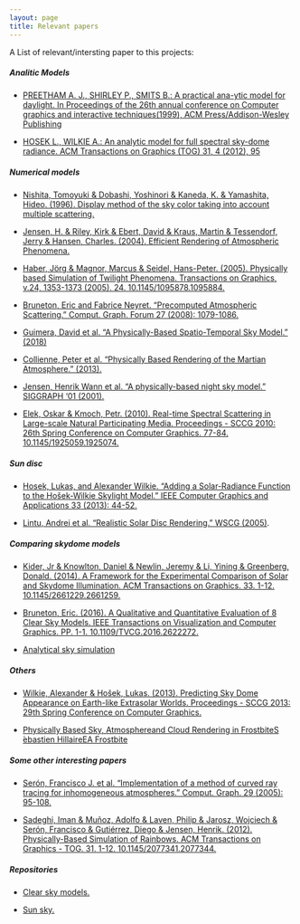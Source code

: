 ```yaml
---
layout: page
title: Relevant papers
---
```


A List of relevant/intersting paper to this projects:

##### Analitic Models

- [PREETHAM A. J., SHIRLEY P., SMITS B.: A practical ana-ytic model for daylight. In Proceedings of the 26th annual conference on Computer graphics and interactive techniques(1999), ACM Press/Addison-Wesley Publishing](https://www2.cs.duke.edu/courses/cps124/spring08/assign/07_papers/p91-preetham.pdf)

- [HOSEK L., WILKIE A.: An analytic model for full spectral sky-dome radiance. ACM Transactions on Graphics (TOG) 31, 4 (2012), 95](https://cgg.mff.cuni.cz/projects/SkylightModelling/)

##### Numerical models

- [Nishita, Tomoyuki & Dobashi, Yoshinori & Kaneda, K. & Yamashita, Hideo. (1996). Display method of the sky color taking into account multiple scattering.](http://citeseerx.ist.psu.edu/viewdoc/download?doi=10.1.1.75.5595&rep=rep1&type=pdf)

- [Jensen, H. & Riley, Kirk & Ebert, David & Kraus, Martin & Tessendorf, Jerry & Hansen, Charles. (2004). Efficient Rendering of Atmospheric Phenomena.](https://www.researchgate.net/publication/2900319_Efficient_Rendering_of_Atmospheric_Phenomena)

- [Haber, Jörg & Magnor, Marcus & Seidel, Hans-Peter. (2005). Physically based Simulation of Twilight Phenomena. Transactions on Graphics, v.24, 1353-1373 (2005). 24. 10.1145/1095878.1095884.](http://citeseerx.ist.psu.edu/viewdoc/download?doi=10.1.1.67.2567&rep=rep1&type=pdf)

- [Bruneton, Eric and Fabrice Neyret. “Precomputed Atmospheric Scattering.” Comput. Graph. Forum 27 (2008): 1079-1086.](http://www-ljk.imag.fr/Publications/Basilic/com.lmc.publi.PUBLI_Article@11e7cdda2f7_f64b69/article.pdf)

- [Guimera, David et al. “A Physically-Based Spatio-Temporal Sky Model.” (2018)](https://www.semanticscholar.org/paper/A-Physically-Based-Spatio-Temporal-Sky-Model-Guimera-Gutierrez/84805ce6c1f5ec3becb45cb6825af9bbe7435755)

- [Collienne, Peter et al. “Physically Based Rendering of the Martian Atmosphere.” (2013).](https://www.semanticscholar.org/paper/Physically-Based-Rendering-of-the-Martian-Collienne-Wolff/e71c3683a70f75aedfce3f6bad401e6819d0d713)

- [Jensen, Henrik Wann et al. “A physically-based night sky model.” SIGGRAPH ‘01 (2001).](https://graphics.stanford.edu/~henrik/papers/nightsky/nightsky.pdf)

- [Elek, Oskar & Kmoch, Petr. (2010). Real-time Spectral Scattering in Large-scale Natural Participating Media. Proceedings - SCCG 2010: 26th Spring Conference on Computer Graphics. 77-84. 10.1145/1925059.1925074. ](https://cgg.mff.cuni.cz/~oskar/projects/SCCG2010/Elek2010.pdf)

##### Sun disc

- [Hosek, Lukas, and Alexander Wilkie. “Adding a Solar-Radiance Function to the Hošek-Wilkie Skylight Model.” IEEE Computer Graphics and Applications 33 (2013): 44-52.](https://docksci.com/download/adding-a-solar-radiance-function-to-the-hoek-wilkie-skylight-model_5ade9f32d64ab288fe3b7e35.html)

- [Lintu, Andrei et al. “Realistic Solar Disc Rendering.” WSCG (2005)](chrome-extension://oemmndcbldboiebfnladdacbdfmadadm/https://otik.uk.zcu.cz/bitstream/11025/10955/1/Lintu.pdf).
 

##### Comparing skydome models

- [Kider, Jr & Knowlton, Daniel & Newlin, Jeremy & Li, Yining & Greenberg, Donald. (2014). A Framework for the Experimental Comparison of Solar and Skydome Illumination. ACM Transactions on Graphics. 33. 1-12. 10.1145/2661229.2661259.](https://dl.acm.org/doi/abs/10.1145/2661229.2661259) 

- [Bruneton, Eric. (2016). A Qualitative and Quantitative Evaluation of 8 Clear Sky Models. IEEE Transactions on Visualization and Computer Graphics. PP. 1-1. 10.1109/TVCG.2016.2622272. ](https://arxiv.org/pdf/1612.04336.pdf)

- [Analytical sky simulation](http://timothykol.com/pub/sky.pdf)


##### Others
- [Wilkie, Alexander & Hošek, Lukas. (2013). Predicting Sky Dome Appearance on Earth-like Extrasolar Worlds. Proceedings - SCCG 2013: 29th Spring Conference on Computer Graphics.](https://cgg.mff.cuni.cz/projects/SkylightModelling/)

- [Physically Based Sky, Atmosphereand Cloud Rendering in FrostbiteS ́ebastien HillaireEA Frostbite](https://media.contentapi.ea.com/content/dam/eacom/frostbite/files/s2016-pbs-frostbite-sky-clouds-new.pdf)


##### Some other interesting papers

- [Serón, Francisco J. et al. “Implementation of a method of curved ray tracing for inhomogeneous atmospheres.” Comput. Graph. 29 (2005): 95-108.](https://www.sciencedirect.com/science/article/abs/pii/S0097849304001967?via%3Dihub)

- [Sadeghi, Iman & Muñoz, Adolfo & Laven, Philip & Jarosz, Wojciech & Serón, Francisco & Gutiérrez, Diego & Jensen, Henrik. (2012). Physically-Based Simulation of Rainbows. ACM Transactions on Graphics - TOG. 31. 1-12. 10.1145/2077341.2077344.](http://graphics.ucsd.edu/~henrik/papers/physically_based_simulation_of_rainbows.pdf)


##### Repositories

- [Clear sky models.](https://github.com/ebruneton/clear-sky-models)

- [Sun sky.](https://github.com/andrewwillmott/sun-sky)
